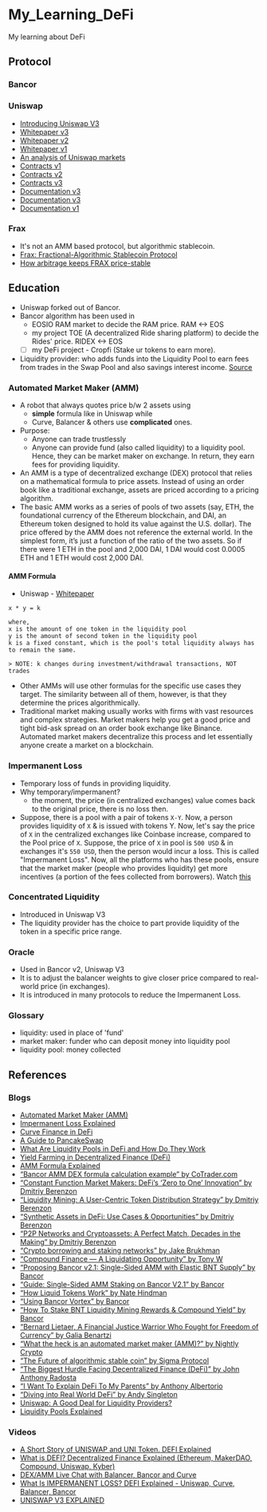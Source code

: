 # My_Learning_DeFi
My learning about DeFi

## Protocol
### Bancor

### Uniswap
* [Introducing Uniswap V3](https://uniswap.org/blog/uniswap-v3/) 
* [Whitepaper v3](https://uniswap.org/whitepaper-v3.pdf)
* [Whitepaper v2](https://uniswap.org/whitepaper.pdf)
* [Whitepaper v1](https://hackmd.io/@HaydenAdams/HJ9jLsfTz)
* [An analysis of Uniswap markets](https://web.stanford.edu/~guillean/papers/uniswap_analysis.pdf)
* [Contracts v1](https://github.com/Uniswap/uniswap-v1)
* [Contracts v2](https://github.com/Uniswap/uniswap-v2-core)
* [Contracts v3](https://github.com/Uniswap/uniswap-v3-core)
* [Documentation v3](https://docs.uniswap.org/)
* [Documentation v3](https://docs.uniswap.org/V2/concepts/protocol-overview/01-how-uniswap-works)
* [Documentation v1](https://docs.uniswap.org/V1/concepts/frontend-integration/01-connect-to-uniswap)

### Frax
* It's not an AMM based protocol, but algorithmic stablecoin.
* [Frax: Fractional-Algorithmic Stablecoin Protocol](https://docs.frax.finance/)
* [How arbitrage keeps FRAX price-stable](https://docs.frax.finance/price-stability)


## Education
* Uniswap forked out of Bancor.
* Bancor algorithm has been used in 
	- EOSIO RAM market to decide the RAM price. RAM <-> EOS
	- my project TOE (A decentralized Ride sharing platform) to decide the Rides' price. RIDEX <-> EOS
	- [ ] my DeFi project - Cropfi (Stake ur tokens to earn more).
* Liquidity provider: who adds funds into the Liquidity Pool to earn fees from trades in the Swap Pool and also savings interest income. [Source](https://www.binance.com/en-IN/support/articles/dc8f28e7a98d4534ad3db88d351200fb)

### Automated Market Maker (AMM)
* A robot that always quotes price b/w 2 assets using 
	- __simple__ formula like in Uniswap while 
	- Curve, Balancer & others use __complicated__ ones.
* Purpose:
	- Anyone can trade trustlessly
	- Anyone can provide fund (also called liquidity) to a liquidity pool. Hence, they can be market maker on exchange. In return, they earn fees for providing liquidity. 
* An AMM is a type of decentralized exchange (DEX) protocol that relies on a mathematical formula to price assets. Instead of using an order book like a traditional exchange, assets are priced according to a pricing algorithm.
* The basic AMM works as a series of pools of two assets (say, ETH, the foundational currency of the Ethereum blockchain,  and DAI, an Ethereum token designed to hold its value against the U.S. dollar). The price offered by the AMM does not reference the external world. In the simplest form, it’s just a function of the ratio of the two assets. So if there were 1 ETH in the pool and 2,000 DAI, 1 DAI would cost 0.0005 ETH and 1 ETH would cost 2,000 DAI.

#### AMM Formula
* Uniswap - [Whitepaper](https://hackmd.io/C-DvwDSfSxuh-Gd4WKE_ig)
```
x * y = k

where,
x is the amount of one token in the liquidity pool
y is the amount of second token in the liquidity pool
k is a fixed constant, which is the pool's total liquidity always has to remain the same.

> NOTE: k changes during investment/withdrawal transactions, NOT trades
```
* Other AMMs will use other formulas for the specific use cases they target. The similarity between all of them, however, is that they determine the prices algorithmically.
* Traditional market making usually works with firms with vast resources and complex strategies. Market makers help you get a good price and tight bid-ask spread on an order book exchange like Binance. Automated market makers decentralize this process and let essentially anyone create a market on a blockchain.

### Impermanent Loss
* Temporary loss of funds in providing liquidity.
* Why temporary/impermanent?
	- the moment, the price (in centralized exchanges) value comes back to the original price, there is no loss then.
* Suppose, there is a pool with a pair of tokens `X-Y`. Now, a person provides liquidity of `X` & is issued with tokens Y. Now, let's say the price of `X` in the centralized exchanges like Coinbase increase, compared to the Pool price of `X`. Suppose, the price of `X` in pool is `500 USD` & in exchanges it's `550 USD`, then the person would incur a loss. This is called "Impermanent Loss". Now, all the platforms who has these pools, ensure that the market maker (people who provides liquidity) get more incentives (a portion of the fees collected from borrowers). Watch [this](https://www.youtube.com/watch?v=8XJ1MSTEuU0)

### Concentrated Liquidity
* Introduced in Uniswap V3
* The liquidity provider has the choice to part provide liquidity of the token in a specific price range.

### Oracle
* Used in Bancor v2, Uniswap V3
* It is to adjust the balancer weights to give closer price compared to real-world price (in exchanges).
* It is introduced in many protocols to reduce the Impermanent Loss.

### Glossary
* liquidity: used in place of 'fund'
* market maker: funder who can deposit money into liquidity pool
* liquidity pool: money collected

## References
### Blogs
* [Automated Market Maker (AMM)](https://academy.binance.com/en/articles/what-is-an-automated-market-maker-amm)
* [Impermanent Loss Explained](https://academy.binance.com/en/articles/impermanent-loss-explained)
* [Curve Finance in DeFi](https://academy.binance.com/en/articles/what-is-curve-finance-in-defi)
* [A Guide to PancakeSwap](https://academy.binance.com/en/articles/a-guide-to-pancakeswap)
* [What Are Liquidity Pools in DeFi and How Do They Work](https://academy.binance.com/en/articles/what-are-liquidity-pools-in-defi)
* [Yield Farming in Decentralized Finance (DeFi)](https://academy.binance.com/en/articles/what-is-yield-farming-in-decentralized-finance-defi)
* [AMM Formula Explained](https://www.binance.com/en/support/faq/33f38db8c23e4a0f949b5433cdc7193a)
* [“Bancor AMM DEX formula calculation example” by CoTrader.com](https://link.medium.com/ZEOBKSzGpeb)
* [“Constant Function Market Makers: DeFi’s ‘Zero to One’ Innovation” by Dmitriy Berenzon](https://link.medium.com/qmwIP0CGpeb)
* [“Liquidity Mining: A User-Centric Token Distribution Strategy” by Dmitriy Berenzon](https://link.medium.com/R01IsfFGpeb)
* [“Synthetic Assets in DeFi: Use Cases & Opportunities” by Dmitriy Berenzon](https://link.medium.com/H3GyoDIGpeb)
* [“P2P Networks and Cryptoassets: A Perfect Match, Decades in the Making” by Dmitriy Berenzon](https://link.medium.com/B45QHRMGpeb)
* [“Crypto borrowing and staking networks” by Jake Brukhman](https://link.medium.com/16twZBPGpeb)
* [“Compound Finance — A Liquidating Opportunity” by Tony W](https://link.medium.com/sgCxsmWGpeb)
* [“Proposing Bancor v2.1: Single-Sided AMM with Elastic BNT Supply” by Bancor](https://link.medium.com/Ap1JKAhHpeb)
* [“Guide: Single-Sided AMM Staking on Bancor V2.1” by Bancor](https://link.medium.com/ROPientHpeb)
* [“How Liquid Tokens Work” by Nate Hindman](https://link.medium.com/mpQcoIuHpeb)
* [“Using Bancor Vortex” by Bancor](https://link.medium.com/xl6H0txHpeb)
* [“How To Stake BNT Liquidity Mining Rewards & Compound Yield” by Bancor](https://link.medium.com/TaPrcvyHpeb)
* [“Bernard Lietaer, A Financial Justice Warrior Who Fought for Freedom of Currency” by Galia Benartzi](https://link.medium.com/GsmIy7AHpeb)
* [“What the heck is an automated market maker (AMM)?” by Nightly Crypto](https://link.medium.com/M4CXZWwVqeb)
* [“The Future of algorithmic stable coin” by Sigma Protocol](https://link.medium.com/M50rRFvWqeb)
* [“The Biggest Hurdle Facing Decentralized Finance (DeFi)” by John Anthony Radosta](https://link.medium.com/PoQevGyWqeb)
* [“I Want To Explain DeFi To My Parents” by Anthony Albertorio](https://link.medium.com/i9kdMdJWqeb)
* [“Diving into Real World DeFi” by Andy Singleton](https://link.medium.com/APvM1hxXqeb)
* [Uniswap: A Good Deal for Liquidity Providers?](https://pintail.medium.com/uniswap-a-good-deal-for-liquidity-providers-104c0b6816f2)
* [Liquidity Pools Explained](https://finematics.com/liquidity-pools-explained/)

### Videos
* [A Short Story of UNISWAP and UNI Token. DEFI Explained](https://youtu.be/LpjMgS4OVzs)
* [What is DEFI? Decentralized Finance Explained (Ethereum, MakerDAO, Compound, Uniswap, Kyber)](https://youtu.be/k9HYC0EJU6E)
* [DEX/AMM Live Chat with Balancer, Bancor and Curve](https://youtu.be/FZSM8RUMLus)
* [What Is IMPERMANENT LOSS? DEFI Explained - Uniswap, Curve, Balancer, Bancor](https://www.youtube.com/watch?v=8XJ1MSTEuU0)
* [UNISWAP V3 EXPLAINED](https://www.youtube.com/watch?v=3u4Prz-EkPM)